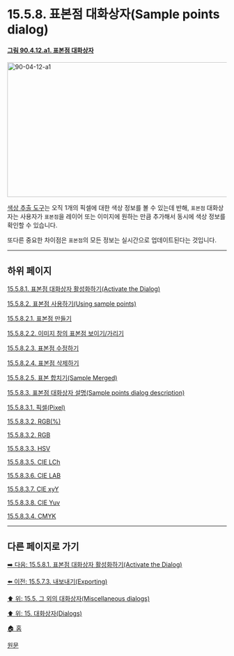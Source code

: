 # 15.5.8. 표본점 대화상자(Sample points dialog)

<a id="90-04-12-a1"></a>

#### [그림 90.4.12.a1. 표본점 대화상자](./90-04-0012-sample_points.md#90-04-12-a1)
<img width="980" height="309" alt="90-04-12-a1" src="https://github.com/user-attachments/assets/619f1022-13cd-4daf-87df-2845770b50a0" />

[색상 추출 도구](./14-05-03-00-color_picker.md)는 오직 1개의 픽셀에 대한 색상 정보를 볼 수 있는데 반해, `표본점` 대화상자는 사용자가 `표본점`을 레이어 또는 이미지에 원하는 만큼 추가해서 동시에 색상 정보를 확인할 수 있습니다.

또다른 중요한 차이점은 `표본점`의 모든 정보는 실시간으로 업데이트된다는 것입니다.

***

## 하위 페이지

[15.5.8.1. 표본점 대화상자 활성화하기(Activate the Dialog)](./15-05-08-01-activating_the_dialog.md)

[15.5.8.2. 표본점 사용하기(Using sample points)](./15-05-08-02-00-using_sample_points.md)

[15.5.8.2.1. 표본점 만들기](./15-05-08-02-01-create_sample_points.md)

[15.5.8.2.2. 이미지 창의 표본점 보이기/가리기](./15-05-08-02-02-show_n_hide_sample_points.md)

[15.5.8.2.3. 표본점 수정하기](./15-05-08-02-03-edit_sample_points.md)

[15.5.8.2.4. 표본점 삭제하기](./15-05-08-02-04-delete_sample_points.md)

[15.5.8.2.5. 표본 합치기(Sample Merged)](./15-05-08-02-05-sample_merged.md)

[15.5.8.3. 표본점 대화상자 설명(Sample points dialog description)](./15-05-08-03-00-sample_points_dialog_description.md)

[15.5.8.3.1. 픽셀(Pixel)](./15-05-08-03-01-pixel.md)

[15.5.8.3.2. RGB(%)](./15-05-08-03-02-rgb_percentage.md)

[15.5.8.3.2. RGB](./15-05-08-03-03-rgb_0_255.md)

[15.5.8.3.3. HSV](./15-05-08-03-04-hsv.md)

[15.5.8.3.5. CIE LCh](./15-05-08-03-05-cie_lch.md)

[15.5.8.3.6. CIE LAB](./15-05-08-03-06-cie_lab.md)

[15.5.8.3.7. CIE xyY](./15-05-08-03-07-cie_xyy.md)

[15.5.8.3.8. CIE Yuv](./15-05-08-03-08-cie_yuv.md)

[15.5.8.3.4. CMYK](./15-05-08-03-09-cmyk.md)

***

## 다른 페이지로 가기

[➡️ 다음: 15.5.8.1. 표본점 대화상자 활성화하기(Activate the Dialog)](./15-05-08-01-activating_the_dialog.md)

[⬅️ 이전: 15.5.7.3. 내보내기(Exporting)](./15-05-07-03-exporting.md)

[⬆️ 위: 15.5. 그 외의 대화상자(Miscellaneous dialogs)](./15-05-00-miscellaneous-dialogs.md)

[⬆️ 위: 15. 대화상자(Dialogs)](./15-00-dialogs.md)

[🏠 홈](./00-home.md)

[원문](https://docs.gimp.org/2.10/ko/gimp-sample-point-dialog.html)